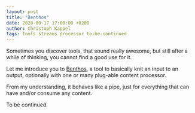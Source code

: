 ```yaml
---
layout: post
title: "Benthos"
date: 2020-09-17 17:00:00 +0200
author: Christoph Kappel
tags: tools streams processor to-be-continued
---
```

Sometimes you discover tools, that sound really awesome, but still after a while of thinking, you
cannot find a good use for it.

Let me introduce you to [Benthos](https://www.benthos.dev/), a tool to basically knit an input to an
output, optionally with one or many plug-able content processor.

From my understanding, it behaves like a pipe, just for everything that can have and/or consume any
content.

To be continued.